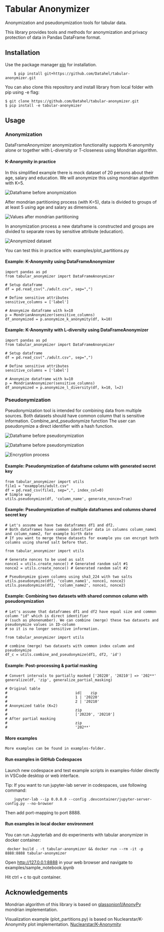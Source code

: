 # Tabular Anonymizer

Anonymization and pseudonymization tools for tabular data. 


This library provides tools and methods for anonymization and privacy protection of data in Pandas DataFrame format.

## Installation

Use the package manager [pip](https://pip.pypa.io/en/stable/) for installation.

        $ pip install git+https://github.com/Datahel/tabular-anonymizer.git

You can also clone this repository and install library from local folder with pip using -e flag:

    $ git clone https://github.com/Datahel/tabular-anonymizer.git
    $ pip install -e tabular-anonymizer


## Usage

### Anonymization

DataFrameAnonymizer anonymization functionality supports K-anonymity alone or together with L-diversity or T-closeness 
using Mondrian algorithm.

#### K-Anonymity in practice

In this simplified example there is mock dataset of 20 persons about their age, salary and education. 
We will anonymize this using mondrian algorithm with K=5.

![Dataframe before anonymization](documents/mondrian_data.png?raw=true "Dataframe")

After mondrian partitioning process (with K=5), data is divided to groups of at least 5 using age and salary as dimensions.

![Values after mondrian partitioning](documents/mondrian_plot.png?raw=true "Partitioned data")

In anonymization process a new dataframe is constructed and groups are divided to separate rows by sensitive attribute (education). 

![Anonymized dataset](documents/mondrian_anonymized.png?raw=true "Anonymized data with K=5")

You can test this in practice with: examples/plot_partitions.py 

#### Example: K-Anonymity using DataFrameAnonymizer

    import pandas as pd
    from tabular_anonymizer import DataFrameAnonymizer

    # Setup dataframe
    df = pd.read_csv("./adult.csv", sep=",")
    
    # Define sensitive attributes
    sensitive_columns = ['label']

    # Anonymize dataframe with k=10
    p = MondrianAnonymizer(sensitive_columns)
    df_anonymized = p.anonymize_k_anonymity(df, k=10)

#### Example: K-Anonymity with L-diversity using DataFrameAnonymizer

    import pandas as pd
    from tabular_anonymizer import DataFrameAnonymizer

    # Setup dataframe
    df = pd.read_csv("./adult.csv", sep=",")
    
    # Define sensitive attributes
    sensitive_columns = ['label']

    # Anonymize dataframe with k=10
    p = MondrianAnonymizer(sensitive_columns)
    df_anonymized = p.anonymize_l_diversity(df, k=10, l=2)


### Pseudonymization

Pseudonymization tool is intended for combining data from multiple sources. Both datasets should have common column that
is sensitive information. Combine_and_pseudonymize function 
The user can pseudonymize a direct identifier with a hash function.

![Dataframe before pseudonymization](documents/pseudonymization_before.png?raw=true "Dataframe")

![Dataframe before pseudonymization](documents/pseudonymization_after.png?raw=true "Dataframe after pseudonymization of education column")

![Encryption process](documents/pseudonymization_encryption.png?raw=true "Pseudonymization and ecryption process")



#### Example: Pseudonymization of dataframe column with generated secret key

    from tabular_anonymizer import utils
    file1 = "exampples/adult.csv"
    df = pd.read_csv(file1, sep=",", index_col=0)
    # Simple way
    utils.pseudonymize(df, 'column_name', generate_nonce=True)

#### Example: Pseudonymization of multiple dataframes and columns shared secret key

    # Let's assume we have two dataframes df1 and df2. 
    # Both dataframes have common identifier data in columns column_name1 and column_name2, for example birth date
    # If you want to merge these datasets for example you can encrypt both columns using shared salt before that. 

    from tabular_anonymizer import utils

    # Generate nonces to be used as salt
    nonce1 = utils.create_nonce() # Generated random salt #1
    nonce2 = utils.create_nonce() # Generated random salt #2

    # Pseudonymize given columns using sha3_224 with two salts
    utils.pseudonymize(df1, 'column_name1', nonce1, nonce2)
    utils.pseudonymize(df2, 'column_name2', nonce1, nonce2)

#### Example: Combining two datasets with shared common column with pseudonymization

    # Let's assume that dataframes df1 and df2 have equal size and common column "id" which is direct identifier 
    # (such as phonenumber). We can combine (merge) these two datasets and pseudonymize values in ID-column
    # so it is no longer sensitive information.

    from tabular_anonymizer import utils

    # combine (merge) two datasets with common index column and pseudonymize
    df_c = utils.combine_and_pseudonymize(df1, df2, 'id')

#### Example: Post-processing & partial masking

    # Convert intervals to partially masked ['20220', '20210'] => '202**'
    generalize(df, 'zip', generalize_partial_masking)

    # Original table
    #                               id|    zip
    #                               1 | '20220'
    #                               2 | '20210'
    # Anonymized table (K=2)
    #                               zip
    #                               ['20220', '20210']
    # After partial masking
    #                               zip
    #                               '202**'

#### More examples

    More examples can be found in examples-folder.

#### Run examples in GitHub Codespaces

Launch new codespace and test example scripts in examples-folder directly in VSCode desktop or web interface.

Tip: If you want to run jupyter-lab server in codespaces, use following command:

        jupyter-lab --ip 0.0.0.0 --config .devcontainer/jupyter-server-config.py --no-browser

Then add port-mapping to port 8888.

#### Run examples in local docker environment

You can run Jupyterlab and do experiments with tabular anonymizer in docker container:

     docker build . -t tabular-anonymizer && docker run --rm -it -p 8888:8888 tabular-anonymizer  

Open http://127.0.0.1:8888 in your web browser and navigate to examples/sample_notebook.ipynb

Hit ctrl + c to quit container.


## Acknowledgements

Mondrian algorithm of this library is based on [glassonion1/AnonyPy](https://github.com/glassonion1/anonypy) mondrian implementation. 

Visualization example (plot_partitions.py) is based on Nuclearstar/K-Anonymity plot implementation. [Nuclearstar/K-Anonymity](https://github.com/Nuclearstar/K-Anonymity)
